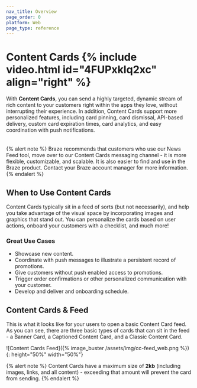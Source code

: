 ```yaml
---
nav_title: Overview
page_order: 0
platform: Web
page_type: reference
---
```


# Content Cards {% include video.html id="4FUPxkIq2xc" align="right" %}

With **Content Cards**, you can send a highly targeted, dynamic stream of rich content to your customers right within the apps they love, without interrupting their experience. In addition, Content Cards support more personalized features, including card pinning, card dismissal, API-based delivery, custom card expiration times, card analytics, and easy coordination with push notifications.
<br><br><br>
{% alert note %}
Braze recommends that customers who use our News Feed tool, move over to our Content Cards messaging channel - it is more flexible, customizable, and scalable. It is also easier to find and use in the Braze product. Contact your Braze account manager for more information.
{% endalert %}

## When to Use Content Cards

Content Cards typically sit in a feed of sorts (but not necessarily), and help you take advantage of the visual space by incorporating images and graphics that stand out. You can personalize the cards based on user actions, onboard your customers with a checklist, and much more!

### Great Use Cases

- Showcase new content.
- Coordinate with push messages to illustrate a persistent record of promotions.
- Give customers without push enabled access to promotions.
- Trigger order confirmations or other personalized communication with your customer.
- Develop and deliver and onboarding schedule.

## Content Cards & Feed

This is what it looks like for your users to open a basic Content Card feed. As you can see, there are three basic types of cards that can sit in the feed - a Banner Card, a Captioned Content Card, and a Classic Content Card.

![Content Cards Feed]({% image_buster /assets/img/cc-feed_web.png %}){: height="50%" width="50%"}

{% alert note %}
Content Cards have a maximum size of **2kb** (including images, links, and all content) - exceeding that amount will prevent the card from sending.
{% endalert %}
